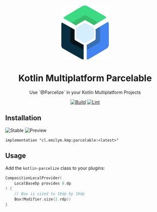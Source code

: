 <p align="center">
    <a href="https://github.com/ComposeComponents/Parcelable" rel="noopener">
        <img width=150px src="https://raw.githubusercontent.com/ComposeComponents/.github/main/logo_transparent.png" ></img>
    </a>
    <h1 align="center">Kotlin Multiplatform Parcelable</h1>
    <p align="center">
        Use `@Parcelize` in your Kotlin Multiplatform Projects
    </p>
</p>

<div align="center">
    
[![Build](https://github.com/ComposeComponents/Parcelable/actions/workflows/build-library.yml/badge.svg)](https://github.com/ComposeComponents/Parcelable/actions/workflows/build-library.yml)
[![Lint](https://github.com/ComposeComponents/Parcelable/actions/workflows/lint.yml/badge.svg)](https://github.com/ComposeComponents/Parcelable/actions/workflows/lint.yml)

</div>

## Installation
![Stable](https://img.shields.io/github/v/release/ComposeComponents/Parcelable?label=Stable)
![Preview](https://img.shields.io/github/v/release/ComposeComponents/Parcelable?label=Preview&include_prereleases)

```
implementation "cl.emilym.kmp:parcelable:<latest>"
```

## Usage
Add the `kotlin-parcelize` class to your plugins:

```kotlin
CompositionLocalProvider(
    LocalBaseDp provides 8.dp
) {
    // Box is sized to 16dp by 16dp
    Box(Modifier.size(2.rdp))
}
```

